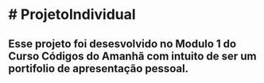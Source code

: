 <h1># ProjetoIndividual</h1>
<h2> Esse projeto foi desesvolvido no Modulo 1 do Curso Códigos do Amanhã com intuito de ser um portifolio de apresentação pessoal.</h2>
